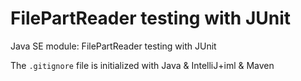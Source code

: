 # FilePartReader testing with JUnit

Java SE module: FilePartReader testing with JUnit

The `.gitignore` file is initialized with Java & IntelliJ+iml & Maven